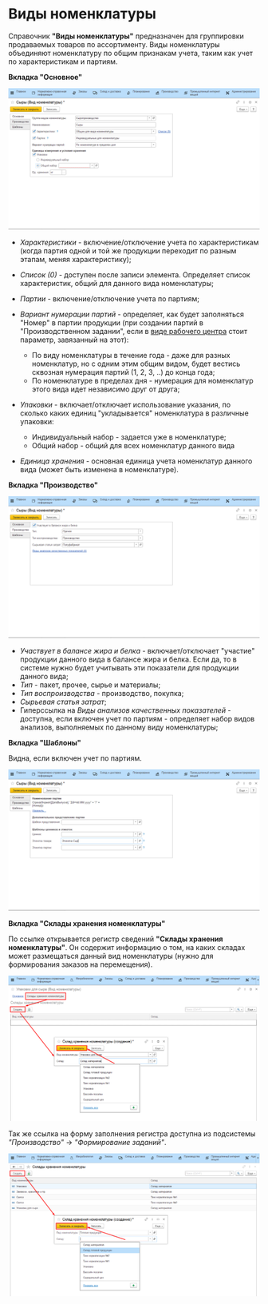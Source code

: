 # Виды номенклатуры

Справочник **"Виды номенклатуры"** предназначен для группировки продаваемых товаров по ассортименту. Виды номенклатуры объединяют номенклатуру по общим признакам учета, таким как учет по характеристикам и партиям.

**Вкладка "Основное"**

![](KindOfNomenclature.assets/1.png)

- *Характеристики* - включение/отключение учета по характеристикам (когда партия одной и той же продукции переходит по разным этапам, меняя характеристику);

- *Список (0)* - доступен после записи элемента. Определяет список характеристик, общий для данного вида номенклатуры;
- *Партии* - включение/отключение учета по партиям;
- *Вариант нумерации партий* - определяет, как будет заполняться "Номер" в партии продукции (при создании партий в "Производственном задании", если в [виде рабочего центра]() стоит параметр, завязанный на этот):
    -   По виду номенклатуры в течение года - даже для разных номенклатур,
    но с одним этим общим видом, будет вестись сквозная нумерация партий
    (1, 2, 3, ..) до конца года;
    -   По номенклатуре в пределах дня - нумерация для номенклатур этого
    вида идет независимо друг от друга;
- *Упаковки* - включает/отключает использование указания, по сколько
    каких единиц "укладывается" номенклатура в различные упаковки:
    - Индивидуальный набор - задается уже в номенклатуре;
    - Общий набор - общий для всех номенклатур данного вида
- *Единица хранения* - основная единица учета номенклатур данного вида (может быть изменена в номенклатуре).

**Вкладка "Производство"**

![](KindOfNomenclature.assets/2.png)


- *Участвует в балансе жира и белка* - включает/отключает "участие" продукции данного вида в балансе жира и белка. Если да, то в системе нужно будет учитывать эти показатели для продукции данного вида;
- *Тип* - пакет, прочее, сырье и материалы;
- *Тип воспроизводства* - производство, покупка;
- *Сырьевая статья затрат*;
- Гиперссылка на *Виды анализов качественных показателей* - доступна, если включен учет по партиям - определяет набор видов анализов, выполняемых по данному виду номенклатуры;

**Вкладка "Шаблоны"**

Видна, если включен учет по партиям.

![](KindOfNomenclature.assets/3.png)

**Вкладка "Склады хранения номенклатуры"**

По ссылке открывается регистр сведений **"Склады хранения номенклатуры"**. Он содержит информацию о том, на каких складах может размещаться данный вид номенклатуры (нужно для формирования заказов на перемещения).

![](KindOfNomenclature.assets/4.png)

Так же ссылка на форму заполнения регистра доступна из подсистемы *"Производство"* -> *"Формирование заданий"*.

![](KindOfNomenclature.assets/5.png)